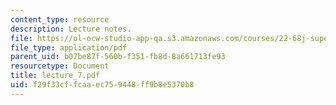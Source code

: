 ```yaml
---
content_type: resource
description: Lecture notes.
file: https://ol-ocw-studio-app-qa.s3.amazonaws.com/courses/22-68j-superconducting-magnets-spring-2003/f29f33cffcaaec759448ff9b8e5370b8_lecture_7.pdf
file_type: application/pdf
parent_uid: b07be87f-560b-f351-fb8d-8a661713fe93
resourcetype: Document
title: lecture_7.pdf
uid: f29f33cf-fcaa-ec75-9448-ff9b8e5370b8
---
```

